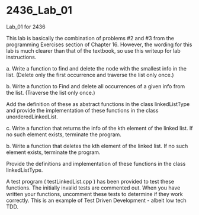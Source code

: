 # 2436_Lab_01
Lab_01 for 2436


This lab is basically the combination of problems #2 and #3 from the programming Exercises section of Chapter 16. However, the wording for this lab is much clearer than that of the textbook, so use this writeup for lab instructions.

a. Write a function to find and delete the node with the smallest info in the list. (Delete only the first occurrence and traverse the list only once.)

b. Write a function to Find and delete all occurrences of a given info from the list. (Traverse the list only once.)

Add the definition of these as abstract functions in the class linkedListType
and provide the implementation of these functions in the class
unorderedLinkedList.

c. Write a function that returns the info of the kth element of the
linked list. If no such element exists, terminate the program.

b. Write a function that deletes the kth element of the linked list. If
no such element exists, terminate the program.

Provide the definitions and implementation of these functions in the class linkedListType.

A test program ( testLinkedList.cpp ) has been provided to test these functions. The initially invalid tests are commented out. When you have written your functions, uncomment these tests to determine if they work correctly. This is an example of Test Driven Development - albeit low tech TDD.
